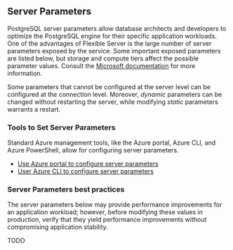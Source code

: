 ## Server Parameters

PostgreSQL server parameters allow database architects and developers to optimize the PostgreSQL engine for their specific application workloads.
One of the advantages of Flexible Server is the large number of server parameters exposed by the service. Some important exposed parameters are listed below, but storage and compute tiers affect the possible parameter values. Consult the [Microsoft documentation](https://learn.microsoft.com/azure/postgresql/flexible-server/flexible-server/concepts-server-parameters) for more information.

Some parameters that cannot be configured at the server level can be configured at the connection level. Moreover, *dynamic* parameters can be changed without restarting the server, while modifying *static* parameters warrants a restart.

### Tools to Set Server Parameters

Standard Azure management tools, like the Azure portal, Azure CLI, and Azure PowerShell, allow for configuring server parameters.

- [Use Azure portal to configure server parameters](https://learn.microsoft.com/azure/postgresql/flexible-server/flexible-server/how-to-configure-server-parameters-portal)
- [User Azure CLI to configure server parameters](https://learn.microsoft.com/azure/postgresql/flexible-server/flexible-server/how-to-configure-server-parameters-cli)

### Server Parameters best practices

The server parameters below may provide performance improvements for an application workload; however, before modifying these values in production, verify that they yield performance improvements without compromising application stability.

TODO